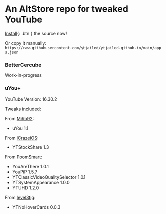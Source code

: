 # An AltStore repo for tweaked YouTube
[Install](altstore://source?URL=https://raw.githubusercontent.com/ytjailed/ytjailed.github.io/main/apps.json){: .btn } the source now!

Or copy it manually:
`https://raw.githubusercontent.com/ytjailed/ytjailed.github.io/main/apps.json`

### BetterCercube
Work-in-progress

### uYou+
YouTube Version: 16.30.2

Tweaks included:

From [MiRo92](https://github.com/MiRO92):
- uYou 1.1

From [iCrazeiOS](https://github.com/iCrazeiOS):
- YTStockShare 1.3

From [PoomSmart](https://github.com/PoomSmart):
- YouAreThere 1.0.1
- YouPiP 1.5.7
- YTClassicVideoQualitySelector 1.0.1
- YTSystemAppearance 1.0.0
- YTUHD 1.2.0

From [level3tjg](https://github.com/level3tjg):
- YTNoHoverCards 0.0.3

